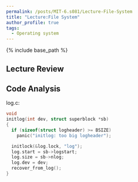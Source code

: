```yaml
---
permalink: /posts/MIT-6.s081/Lecture-File-System
title: "Lecture:File System"
author_profile: true
tags:
  - Operating system
---
```


{% include base_path %}


## Lecture Review

## Code Analysis

log.c:
``` c
void
initlog(int dev, struct superblock *sb)
{
  if (sizeof(struct logheader) >= BSIZE)
    panic("initlog: too big logheader");

  initlock(&log.lock, "log");
  log.start = sb->logstart;
  log.size = sb->nlog;
  log.dev = dev;
  recover_from_log();
}
```
